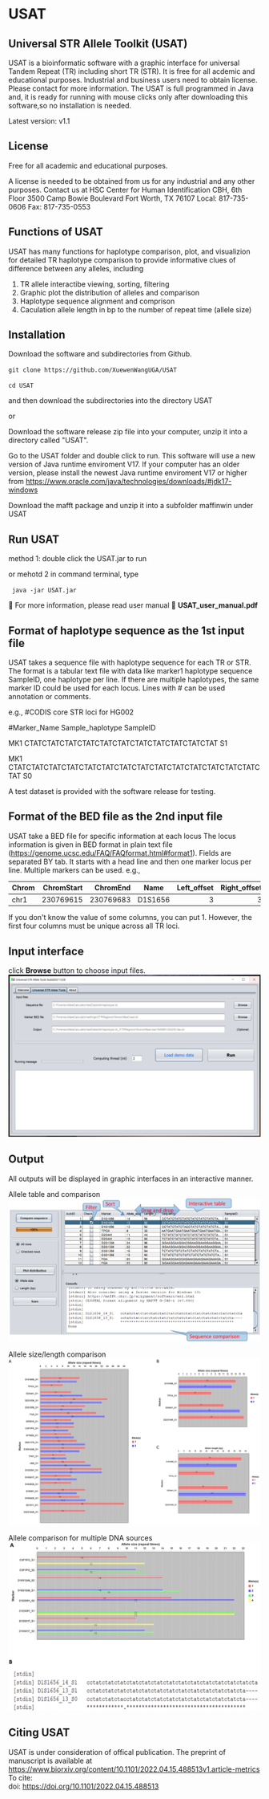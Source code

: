 # USAT
## Universal STR Allele Toolkit (USAT)

USAT is a bioinformatic software with a graphic interface for universal Tandem Repeat (TR) including short TR (STR). It is free for all acdemic and educational purposes. Industrial and business users need to obtain license. Please contact for more information.
The USAT is full programmed in Java and, it is ready for running with mouse clicks only after downloading this software,so no installation is needed.

Latest version: v1.1

## License
Free for all academic and educational purposes. 

A license is needed to be obtained from us for any industrial and any other purposes. Contact us at 
HSC Center for Human Identification
CBH, 6th Floor
3500 Camp Bowie Boulevard
Fort Worth, TX 76107
Local: 817-735-0606
Fax: 817-735-0553


## Functions of USAT
USAT has many functions for haplotype comparison, plot, and visualizion for detailed TR haplotype comparison to provide informative clues of difference between any alleles, including

1. TR allele interactibe viewing, sorting, filtering 
2. Graphic plot the distribution of alleles and comparison
3. Haplotype sequence alignment and comprison
4. Caculation allele length in bp to the number of repeat time  (allele size)

## Installation
Download the software and subdirectories from Github. 
 
 `git clone https://github.com/XuewenWangUGA/USAT`
 
 `cd USAT`
 
 and then download the subdirectories into the directory USAT
 
 
 or 
 
 Download the software release zip file into your computer, unzip it into a directory called "USAT". 
 
 Go to the USAT folder and double click to run. This software will use a new version of Java runtime enviroment V17. If your computer has an older version, please install the newest Java runtime enviroment V17 or higher from https://www.oracle.com/java/technologies/downloads/#jdk17-windows 
 
 Download the mafft package and unzip it into a subfolder maffinwin under USAT
 
 ## Run USAT
 
 method 1: double click the USAT.jar to run
 
 or mehotd 2 in command terminal, type 
 
` java -jar USAT.jar`

🔑 For more information, please read user manual 📗   __USAT_user_manual.pdf__


## Format of haplotype sequence as the 1st input file
USAT takes a sequence file with haplotype sequence for each TR or STR.
The format is a tabular text file with data like marker1 <tab> haplotype sequence <tab> SampleID, one haplotype per line. If there are multiple haplotypes, the same marker ID could be used for each locus. Lines with # can be used annotation or comments. 
 
 e.g.,
 #CODIS core STR loci for HG002		
 
#Marker_Name	Sample_haplotype	SampleID
 
  MK1 CTATCTATCTATCTATCTATCTATCTATCTATCTATCTATCTAT S1
 
  MK1 CTATCTATCTATCTATCTATCTATCTATCTATCTATCTATCTATCTATCTATCTATCTAT S0
  
  A test dataset is provided with the software release for testing.
 

## Format of the BED file as the 2nd input file
 USAT take a  BED file for specific information at each locus
 The locus information is given in BED format in plain text file (https://genome.ucsc.edu/FAQ/FAQformat.html#format1). Fields are separated BY tab. It starts with a head line and then one marker locus per line. Multiple markers can be used. e.g.,
 
 |Chrom	| ChromStart |	ChromEnd  | Name	   |Left_offset	|Right_offset	|Basic_motif_period	|Ref_hap_length	|  Motif	                     |Ref_allele	|Inner_offset	| Min_stutter_threshold |
 |:---- |  -------:  |  -------: | :-----: |   -------: |    -------: |          -------: |         ----: | :-------------------------: |      ---: |        ---: |                      ---: |
 |chr1	 |  230769615	| 230769683 |	D1S1656 |         3	 |           3	|                 4	|            68	|   CCTA[TCTA]nTCA[TCTA]n 	|        17 |           0 |                      0.1  |

 If you don't know the value of some columns, you can put 1. However, the first four columns must be unique across all TR loci.
 
 
 
## Input interface
 click __Browse__ button to choose input files.
 ![Input](USAT_input.png)
 
## Output
 
 All outputs will be displayed in graphic interfaces in an interactive manner.
 
 Allele table and comparison
![table](USAT_viewTableAlign_panel.png)
 
 Allele size/length comparison
 ![plot](USAT_plot_panel.png)
 
 Allele comparison for multiple DNA sources
  ![seqComp](Comp_HG002_003.png)
 
 ## Citing USAT
 USAT is under consideration of offical publication.
 The preprint of manuscript is available at https://www.biorxiv.org/content/10.1101/2022.04.15.488513v1.article-metrics
 To cite:   
 doi: https://doi.org/10.1101/2022.04.15.488513
  
